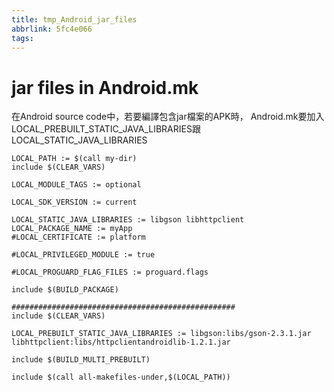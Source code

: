 ```yaml
---
title: tmp_Android_jar_files
abbrlink: 5fc4e066
tags:
---
```

jar files in Android.mk
===

在Android source code中，若要編譯包含jar檔案的APK時，
Android.mk要加入LOCAL_PREBUILT_STATIC_JAVA_LIBRARIES跟LOCAL_STATIC_JAVA_LIBRARIES
```
LOCAL_PATH := $(call my-dir)
include $(CLEAR_VARS)

LOCAL_MODULE_TAGS := optional

LOCAL_SDK_VERSION := current

LOCAL_STATIC_JAVA_LIBRARIES := libgson libhttpclient
LOCAL_PACKAGE_NAME := myApp
#LOCAL_CERTIFICATE := platform

#LOCAL_PRIVILEGED_MODULE := true

#LOCAL_PROGUARD_FLAG_FILES := proguard.flags

include $(BUILD_PACKAGE)

##################################################
include $(CLEAR_VARS)

LOCAL_PREBUILT_STATIC_JAVA_LIBRARIES := libgson:libs/gson-2.3.1.jar libhttpclient:libs/httpclientandroidlib-1.2.1.jar 

include $(BUILD_MULTI_PREBUILT)

include $(call all-makefiles-under,$(LOCAL_PATH))
```